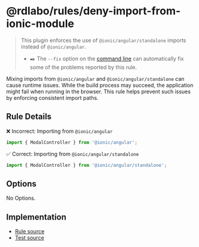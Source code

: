 # @rdlabo/rules/deny-import-from-ionic-module

> This plugin enforces the use of `@ionic/angular/standalone` imports instead of `@ionic/angular`.
>
> - ✒️ The `--fix` option on the [command line](https://eslint.org/docs/user-guide/command-line-interface#fixing-problems) can automatically fix some of the problems reported by this rule.

Mixing imports from `@ionic/angular` and `@ionic/angular/standalone` can cause runtime issues. While the build process may succeed, the application might fail when running in the browser. This rule helps prevent such issues by enforcing consistent import paths.

## Rule Details

❌ Incorrect: Importing from `@ionic/angular`

```ts
import { ModalController } from '@ionic/angular';
```

✅ Correct: Importing from `@ionic/angular/standalone`

```ts
import { ModalController } from '@ionic/angular/standalone';
```

## Options

No Options.

## Implementation

- [Rule source](../../src/rules/deny-import-from-ionic-module.ts)
- [Test source](../../tests/rules/deny-import-from-ionic-module.ts)
